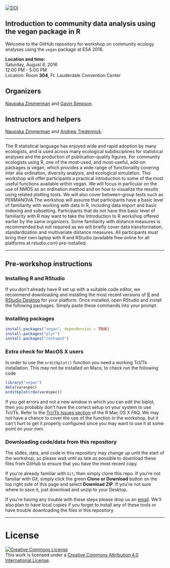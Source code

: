 [![DOI](https://zenodo.org/badge/DOI/10.5281/zenodo.836943.svg)](https://doi.org/10.5281/zenodo.836943)

## Introduction to community data analysis using the vegan package in R    

Welcome to the GitHub repository for workshop on community ecology analyses using the `vegan` package at ESA 2016.

**Location and time:**    
Saturday, August 6, 2016    
12:00 PM - 5:00 PM     
Location: Room **304**, Ft. Lauderdale Convention Center     

## Organizers
[Naupaka Zimmerman](http://naupaka.net) and [Gavin Simpson](http://www.fromthebottomoftheheap.net).

## Instructors and helpers
[Naupaka Zimmerman](http://naupaka.net) and [Andrew Tredennick](http://atredennick.github.io).

---

The R statistical language has enjoyed wide and rapid adoption by many ecologists, and is used across many ecological subdisciplines for statistical analyses and the production of publication-quality figures.  For community ecologists using R, one of the most-used, and most-useful, add-on packages is vegan, which provides a wide range of functionality covering inter alia ordination, diversity analysis, and ecological simulation. This workshop will offer participants a practical introduction to some of the most useful functions available within vegan.  We will focus in particular on the use of NMDS as an ordination method and on how to visualize the results using related plotting tools. We will also cover between-group tests such as PERMANOVA.The workshop will assume that participants have a basic level of familiarity with working with data in R, including data import and basic indexing and subsetting. Participants that do not have this basic level of familiarity with R may want to take the Introduction to R workshop offered earlier by the same organizers.  Some familiarity with distance measures is recommended but not required as we will briefly cover data transformation, standardization and multivariate distance measures. All participants must bring their own laptop with R and RStudio (available free online for all platforms at rstudio.com) pre-installed. 

---

## Pre-workshop instructions

### Installing R and RStudio
If you don't already have R set up with a suitable code editor, we recommend downloading and installing the most recent versions of [R](http://cran.cnr.berkeley.edu) and [RStudio Desktop](http://www.rstudio.com/ide/download/) for your platform. Once installed, open RStudio and install the following packages. Simply paste these commands into your prompt.

### Installing packages

```r
install.packages("vegan", dependencies = TRUE)
install.packages("plyr")
install.packages("reshape2")
```

### Extra check for MacOS X users
In order to use the `orditkplot()` function you need a working Tcl/Tk installation. This may not be installed on Macs; to check run the following code

```r
library("vegan")
data(varespec)
orditkplot(rda(varespec))
```

If you get errors and not a new window in which you can edit the biplot, then you probably don't have the correct setup on your system to use Tcl/Tk. Refer to the [Tcl/Tk Issues section](http://cran.r-project.org/bin/macosx/RMacOSX-FAQ.html#Tcl_002fTk-issues) of the R Mac OS X FAQ. We may not have a chance to cover the use of the function in the workshop, but it can't hurt to get it properly configured since you may want to use it at some point on your own.

### Downloading code/data from this repository

The slides, data, and code in this repository may change up until the start of the workshop, so please wait until as late as possible to download these files from GitHub to ensure that you have the most recent copy.

If you're already familiar with `Git`, then simply clone this repo. If you're not familiar with Git, simply click the green **Clone or Download** button on the top right side of this page and select **Download ZIP**. If you're not sure where to save it, just download and unzip to your Desktop.

If you're having any trouble with these steps please drop us an [email](mailto:naupaka@gmail.com). We'll also plan to have local copies if you forget to install any of these tools or have trouble downloading the files in this repository.

---

# License  
<a rel="license" href="http://creativecommons.org/licenses/by/4.0/deed.en_US"><img alt="Creative Commons License" style="border-width:0" src="http://i.creativecommons.org/l/by/4.0/80x15.png" /></a><br />This work is licensed under a <a rel="license" href="http://creativecommons.org/licenses/by/4.0/deed.en_US">Creative Commons Attribution 4.0 International License</a>.
